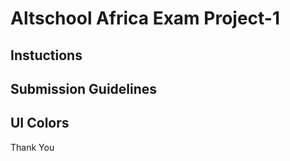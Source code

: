 # Altschool Africa Exam Project-1

## Instuctions

## Submission Guidelines

## UI Colors

Thank You
